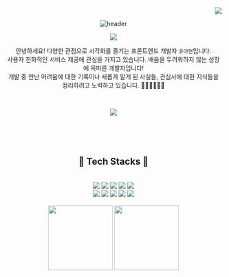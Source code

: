 <div align="right">
<a href="https://hits.seeyoufarm.com"><img src="https://hits.seeyoufarm.com/api/count/incr/badge.svg?url=https%3A%2F%2Fgithub.com%2Fyoua7878%2Fhit-counter&count_bg=%23FF9CDB&title_bg=%23808080&icon=&icon_color=%23E7E7E7&title=hits&edge_flat=false"/></a>
</div>

<div align="center">

![header](https://capsule-render.vercel.app/api?type=Soft&&color=f8bbd0&height=200&section=header&text=Ahyeon%20Yu%20🥰&fontSize=90&fontColor=ffffff&animation=twinkling)

![](https://velog.velcdn.com/images/youa7878/post/ca776db3-abdb-4f24-a233-1e207261bfe5/image.png)

안녕하세요! 다양한 관점으로 시각화를 즐기는 프론트엔드 개발자 `유아현`입니다. </br> 사용자 친화적인 서비스 제공에 관심을 가지고 있습니다. 배움을 두려워하지 않는 성장에 목마른 개발자입니다! </br> 개발 중 만난 어려움에 대한 기록이나 새롭게 알게 된 사실들, 관심사에 대한 지식들을 정리하려고 노력하고 있습니다. 🏃‍♀️🏃‍♀️🏃‍♀️

</br>

<a href="https://velog.io/@youa7878" target="_blank"><img src="https://img.shields.io/badge/Ahyeon's velog-20C997?style=flat-square&logo=Velog&logoColor=white"/></a>

</br>

</br>
</br>

## 🌈 Tech Stacks 🌈

</br>
  <img src="https://img.shields.io/badge/react-61DAFB?style=for-the-badge&logo=react&logoColor=white"/>
  <img src="https://img.shields.io/badge/JavaScript-F7DF1E?style=for-the-badge&logo=JavaScript&logoColor=white"/> 
  <img src="https://img.shields.io/badge/typescript-3178C6?style=for-the-badge&logo=typescript&logoColor=white"/>
  <img src="https://img.shields.io/badge/HTML5-E34F26?style=for-the-badge&logo=HTML5&logoColor=white"/>
  <img src="https://img.shields.io/badge/CSS3-1572B6?style=for-the-badge&logo=HTML5&logoColor=white"/>
  </br>
  <img src="https://img.shields.io/badge/styledcomponents-DB7093?style=for-the-badge&logo=styledcomponents&logoColor=white"/>
  <img src="https://img.shields.io/badge/figma-F24E1E?style=for-the-badge&logo=figma&logoColor=white"/>
  <img src="https://img.shields.io/badge/Adobe Photoshop-31A8FF?style=for-the-badge&logo=Adobe Photoshop&logoColor=white"/>
  <img src="https://img.shields.io/badge/amazonaws-232F3E?style=for-the-badge&logo=amazonaws&logoColor=white"/>
  <img src="https://img.shields.io/badge/GitHub-181717?style=for-the-badge&logo=GitHub&logoColor=white"/>

</br>
</br>

<img src="https://github-readme-stats.vercel.app/api?username=youa7878&show_icons=true&theme=dracula" height="150">
<img src="https://github-readme-stats.vercel.app/api/top-langs/?username=youa7878&layout=compact" height="150">

</div>
